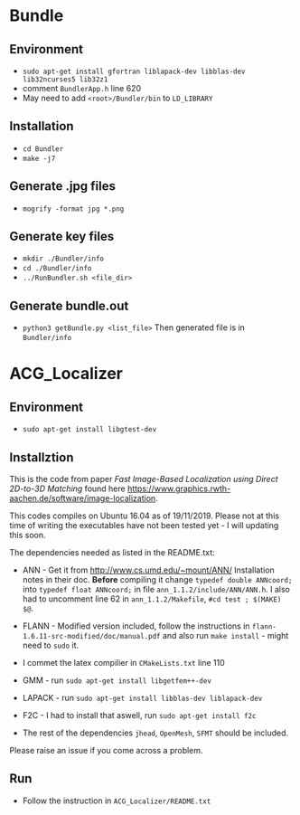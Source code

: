 # Bundle

## Environment
- `sudo apt-get install gfortran liblapack-dev libblas-dev lib32ncurses5 lib32z1`
- comment `BundlerApp.h` line 620
- May need to add `<root>/Bundler/bin` to `LD_LIBRARY` 

## Installation 
- `cd Bundler` 
- `make -j7`

## Generate .jpg files
- `mogrify -format jpg *.png` 

## Generate key files
- `mkdir ./Bundler/info`
- `cd ./Bundler/info`
- `../RunBundler.sh <file_dir>`

## Generate bundle.out
- `python3 getBundle.py <list_file>`
Then generated file is in `Bundler/info`

# ACG_Localizer

## Environment
- `sudo apt-get install libgtest-dev`

## Installztion
This is the code from paper *Fast Image-Based Localization using Direct 2D-to-3D Matching* found here https://www.graphics.rwth-aachen.de/software/image-localization.

This codes compiles on Ubuntu 16.04 as of 19/11/2019. Please not at this time of writing the executables have not been tested yet - I will updating this soon.

The dependencies needed as listed in the README.txt:

  - ANN -  Get it from http://www.cs.umd.edu/~mount/ANN/
      Installation notes in their doc. **Before** compiling it change `typedef double ANNcoord;` into `typedef float ANNcoord;`  in file `ann_1.1.2/include/ANN/ANN.h`.  I also had to uncomment line 62 in  `ann_1.1.2/Makefile`, `#cd test ; $(MAKE) $@`.  
      
  - FLANN - Modified version included, follow the instructions in `flann-1.6.11-src-modified/doc/manual.pdf` and also run `make install` - might need to `sudo` it. 
  - I commet the latex compilier in `CMakeLists.txt` line 110
      
  - GMM - run `sudo apt-get install libgetfem++-dev`
  - LAPACK  - run `sudo apt-get install libblas-dev liblapack-dev` 
  - F2C - I had to install that aswell, run `sudo apt-get install f2c`
  - The rest of the dependencies `jhead`, `OpenMesh`, `SFMT` should be included.

Please raise an issue if you come across a problem.

## Run
- Follow the instruction in `ACG_Localizer/README.txt`